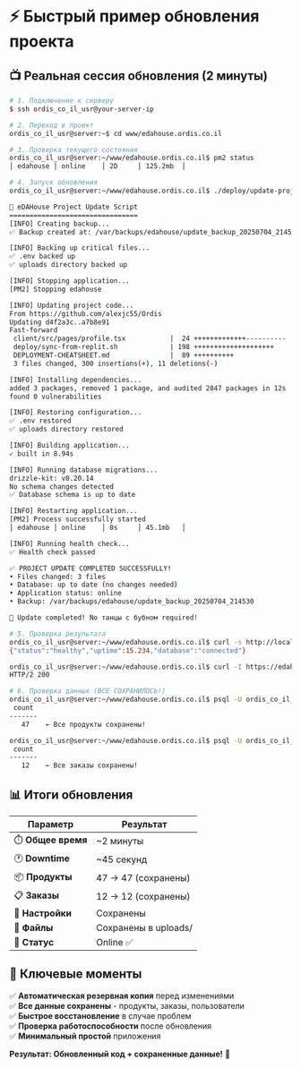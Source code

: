 # ⚡ Быстрый пример обновления проекта

## 📺 Реальная сессия обновления (2 минуты)

```bash
# 1. Подключение к серверу
$ ssh ordis_co_il_usr@your-server-ip

# 2. Переход в проект
ordis_co_il_usr@server:~$ cd www/edahouse.ordis.co.il

# 3. Проверка текущего состояния  
ordis_co_il_usr@server:~/www/edahouse.ordis.co.il$ pm2 status
│ edahouse │ online    │ 2D     │ 125.2mb  │

# 4. Запуск обновления
ordis_co_il_usr@server:~/www/edahouse.ordis.co.il$ ./deploy/update-project.sh

🔄 eDAHouse Project Update Script
================================
[INFO] Creating backup...
✅ Backup created at: /var/backups/edahouse/update_backup_20250704_214530

[INFO] Backing up critical files...
✅ .env backed up
✅ uploads directory backed up

[INFO] Stopping application...
[PM2] Stopping edahouse

[INFO] Updating project code...
From https://github.com/alexjc55/Ordis
Updating d4f2a3c..a7b8e91
Fast-forward
 client/src/pages/profile.tsx           |  24 +++++++++++++----------
 deploy/sync-from-replit.sh             | 198 ++++++++++++++++++++
 DEPLOYMENT-CHEATSHEET.md               |  89 ++++++++++
 3 files changed, 300 insertions(+), 11 deletions(-)

[INFO] Installing dependencies...
added 3 packages, removed 1 package, and audited 2847 packages in 12s
found 0 vulnerabilities

[INFO] Restoring configuration...
✅ .env restored
✅ uploads directory restored

[INFO] Building application...
✓ built in 8.94s

[INFO] Running database migrations...
drizzle-kit: v0.20.14
No schema changes detected
✅ Database schema is up to date

[INFO] Restarting application...
[PM2] Process successfully started
│ edahouse │ online    │ 0s     │ 45.1mb   │

[INFO] Running health check...
✅ Health check passed

✅ PROJECT UPDATE COMPLETED SUCCESSFULLY!
• Files changed: 3 files  
• Database: up to date (no changes needed)
• Application status: online
• Backup: /var/backups/edahouse/update_backup_20250704_214530

🎉 Update completed! No танцы с бубном required!

# 5. Проверка результата
ordis_co_il_usr@server:~/www/edahouse.ordis.co.il$ curl -s http://localhost:3000/api/health
{"status":"healthy","uptime":15.234,"database":"connected"}

ordis_co_il_usr@server:~/www/edahouse.ordis.co.il$ curl -I https://edahouse.ordis.co.il
HTTP/2 200 

# 6. Проверка данных (ВСЕ СОХРАНИЛОСЬ!)
ordis_co_il_usr@server:~/www/edahouse.ordis.co.il$ psql -U ordis_co_il_usr -d edahouse_ord -c "SELECT COUNT(*) FROM products;"
 count 
-------
   47    ← Все продукты сохранены!

ordis_co_il_usr@server:~/www/edahouse.ordis.co.il$ psql -U ordis_co_il_usr -d edahouse_ord -c "SELECT COUNT(*) FROM orders;"
 count 
-------
   12    ← Все заказы сохранены!
```

## 📊 Итоги обновления

| Параметр | Результат |
|----------|-----------|
| ⏱️ **Общее время** | ~2 минуты |
| 🕐 **Downtime** | ~45 секунд |
| 📦 **Продукты** | 47 → 47 (сохранены) |
| 📋 **Заказы** | 12 → 12 (сохранены) |
| 🔧 **Настройки** | Сохранены |
| 📁 **Файлы** | Сохранены в uploads/ |
| 🚀 **Статус** | Online ✅ |

## 🎯 Ключевые моменты

✅ **Автоматическая резервная копия** перед изменениями  
✅ **Все данные сохранены** - продукты, заказы, пользователи  
✅ **Быстрое восстановление** в случае проблем  
✅ **Проверка работоспособности** после обновления  
✅ **Минимальный простой** приложения  

**Результат: Обновленный код + сохраненные данные!** 🚀
